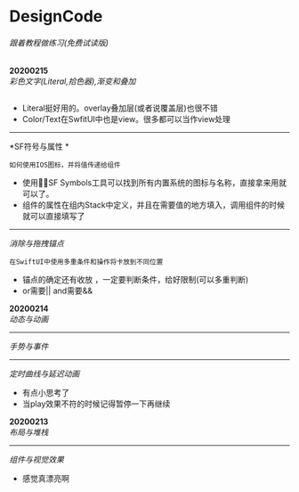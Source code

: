 DesignCode
====

###### 跟着教程做练习(免费试读版)

**20200215**  
*彩色文字(Literal,拾色器),渐变和叠加*
```

```
* Literal挺好用的。overlay叠加层(或者说覆盖层)也很不错
* Color/Text在SwfitUI中也是view。很多都可以当作view处理

-------

*SF符号与属性 *
```
如何使用IOS图标，并将值传递给组件
```
 
* 使用SF Symbols工具可以找到所有内置系统的图标与名称，直接拿来用就可以了。
* 组件的属性在组内Stack中定义，并且在需要值的地方填入，调用组件的时候就可以直接填写了

-------

*消除与拖拽锚点*

```
在SwiftUI中使用多重条件和操作将卡放到不同位置
``` 
* 锚点的确定还有收放 ，一定要判断条件，给好限制(可以多重判断)
* or需要|| and需要&&

**20200214**  
*动态与动画*

-------

*手势与事件*

-------

*定时曲线与延迟动画*
* 有点小思考了
* 当play效果不符的时候记得暂停一下再继续

**20200213**  <br>
*布局与堆栈*

-------

*组件与视觉效果* 
* 感觉真漂亮啊